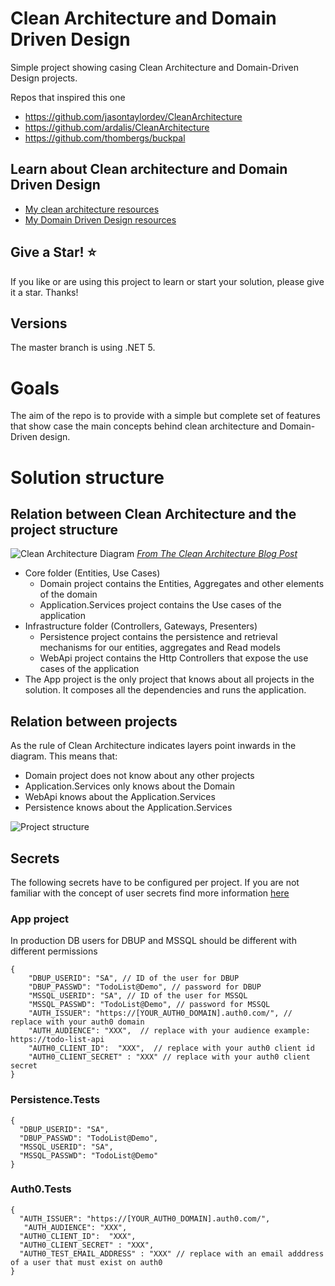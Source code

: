 # Clean Architecture and Domain Driven Design

Simple project showing casing Clean Architecture and Domain-Driven Design projects.

Repos that inspired this one

- https://github.com/jasontaylordev/CleanArchitecture
- https://github.com/ardalis/CleanArchitecture
- https://github.com/thombergs/buckpal

## Learn about Clean architecture and Domain Driven Design

- [My clean architecture resources](https://github.com/dgomezs/awesome-clean-architecture)
- [My Domain Driven Design resources](https://github.com/dgomezs/awesome-ddd)

## Give a Star! :star:

If you like or are using this project to learn or start your solution, please give it a star. Thanks!

## Versions

The master branch is using .NET 5.

# Goals

The aim of the repo is to provide with a simple but complete set of features that show case the main concepts behind
clean architecture and Domain-Driven design.

# Solution structure

## Relation between Clean Architecture and the project structure

![Clean Architecture Diagram](https://blog.cleancoder.com/uncle-bob/images/2012-08-13-the-clean-architecture/CleanArchitecture.jpg "Clean Architecture ")
*[From The Clean Architecture Blog Post](https://blog.cleancoder.com/uncle-bob/2012/08/13/the-clean-architecture.html)*

- Core folder (Entities, Use Cases)
    - Domain project contains the Entities, Aggregates and other elements of the domain
    - Application.Services project contains the Use cases of the application
- Infrastructure folder (Controllers, Gateways, Presenters)
    - Persistence project contains the persistence and retrieval mechanisms for our entities, aggregates and Read models
    - WebApi project contains the Http Controllers that expose the use cases of the application
- The App project is the only project that knows about all projects in the solution. It composes all the dependencies
  and runs the application.

## Relation between projects

As the rule of Clean Architecture indicates layers point inwards in the diagram. This means that:

- Domain project does not know about any other projects
- Application.Services only knows about the Domain
- WebApi knows about the Application.Services
- Persistence knows about the Application.Services

![Project structure](https://docs.google.com/drawings/d/e/2PACX-1vQF_JYDw08PLfhVI16qDfn6vNFJePFReCFCAi5Vv1Jgy_1K4IBWeUgtxHpzXeUH3UECZqVPiIMnn8mN/pub?w=960&h=720)

## Secrets

The following secrets have to be configured per project. If you are not familiar with the concept of user secrets find
more information [here](https://docs.microsoft.com/en-us/aspnet/core/security/app-secrets)

### App project

In production DB users for DBUP and MSSQL should be different with different permissions

```
{
    "DBUP_USERID": "SA", // ID of the user for DBUP
    "DBUP_PASSWD": "TodoList@Demo", // password for DBUP
    "MSSQL_USERID": "SA", // ID of the user for MSSQL
    "MSSQL_PASSWD": "TodoList@Demo", // password for MSSQL
    "AUTH_ISSUER": "https://[YOUR_AUTH0_DOMAIN].auth0.com/", // replace with your auth0 domain 
    "AUTH_AUDIENCE": "XXX",  // replace with your audience example: https://todo-list-api
    "AUTH0_CLIENT_ID":  "XXX",  // replace with your auth0 client id
    "AUTH0_CLIENT_SECRET" : "XXX" // replace with your auth0 client secret
}
```

### Persistence.Tests

```
{
  "DBUP_USERID": "SA",
  "DBUP_PASSWD": "TodoList@Demo",
  "MSSQL_USERID": "SA",
  "MSSQL_PASSWD": "TodoList@Demo"
}
```

### Auth0.Tests

```
{
  "AUTH_ISSUER": "https://[YOUR_AUTH0_DOMAIN].auth0.com/",
   "AUTH_AUDIENCE": "XXX", 
  "AUTH0_CLIENT_ID":  "XXX",  
  "AUTH0_CLIENT_SECRET" : "XXX",
  "AUTH0_TEST_EMAIL_ADDRESS" : "XXX" // replace with an email adddress of a user that must exist on auth0
}

```
